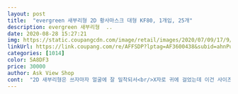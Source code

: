 ```yaml
---
layout: post 
title:  "evergreen 새부리형 2D 황사마스크 대형 KF80, 1개입, 25개" 
description: evergreen 새부리형  ..
date: 2020-08-28 15:27:21 
img: https://static.coupangcdn.com/image/retail/images/2020/07/09/17/9/b3bb27d5-472b-412e-8860-e9a3a76437dd.jpg 
linkUrl: https://link.coupang.com/re/AFFSDP?lptag=AF3600438&subid=ahnPublicAsk&pageKey=1802355676&itemId=3066600684&vendorItemId=71054534224&traceid=V0-113-ac9b7536f44f5464 
categories: [1014] 
color: 5A8DF3 
price: 30000 
author: Ask View Shop 
cont:  "2D 새부리형은 쓰자마자 얼굴에 잘 밀착되서<br/>X자로 귀에 걸었는데 이건 사이즈도 딱 알맞고<br/>가을 대비해서 KF로 미리 구매했어요!<br/>귀가 아프지도 않고 착용감도 좋습니다<br/>그리고 한개씩 개별포장 되어있어서 믿음이 갑니다!<br/>안경쓰는 사람들이 사용하기 좋아요.<br/> 안경이 흘러내려가지않게 고정해주기도하고 인중에 땀도 확실히 덜 차요.<br/> 마스크에서 약품냄새도 나지않아 저같은 비염인들한테 딱이네요ㅋㅋㅋㅋㅋ착용하면 얼굴도 V라인에 작아보이는 효과까지 있어 아주 마음에 듭니다! 투턱까지 커버되니깐 자신감이 생겨요... <br/> 착용감 제일 중요한데 더운 여름날씨도 크게 느껴지지않아서 계속 손이가는 마스크에요.<br/> 화장하고도 착용해봤는데 거의 지워지지않고 특히나 립제품은 그대로 멀쩡하네요.<br/> 사용해보고 괜찮아서 친구들한테 막막 링크공유중이에요<br/>원래 일회용 대형끼면 너무 커서 끈을 한번 묶거나<br/>일단 기존 제가 자주 쓰던 마스크와 사뭇 다른 새부리 모양의 마스크라서 착용했을때 어떨까 싶었는데 이게 왠걸 너무 편해서 걸리적 거림 없이 정말 편했습니다! 얼굴 라인에 딱 떨어지게 착용이 되었고 호흡 시에도 갑갑함 1도 못느꼈을 정도로 만족하면서 썼던 것 같습니다! 이어밴드 또한 압박이 심하지 않아 귀가 얼얼할 정도로 아픔을 전혀 느끼지 못하고 매우 매우 오래써도 문제 없을 것 같고 새부리 모양이어서 그런지 화장품 묻어남도 덜한 것 같아서 저 같이 매일 매일 화장하시는 분들이 구매하신다면 더할 나위 없는 만족감을 얻어가실 수 있을 것 같아요! <br/> -) 미세먼지 and amp;유해성 물질 또한 잘 막아주고 안심하고 가족 구성원들이 착용할 수 있을 것 같습니다말해뭐해 따봉<br/>일회용을 자주 꼈는데<br/>평소 화장하고 마스크 쓰면 화장 묻는게 싫어서<br/>화장도 덜 묻고 KF라서 좋은것 같아요!<br/>" 
---
```

